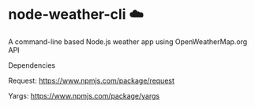 # node-weather-cli ☁️

A command-line based Node.js weather app using OpenWeatherMap.org API 

Dependencies

Request: https://www.npmjs.com/package/request

Yargs: https://www.npmjs.com/package/yargs

